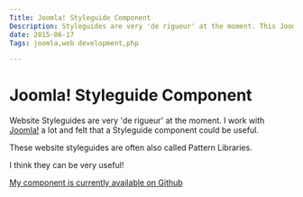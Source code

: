 ```yaml
---
Title: Joomla! Styleguide Component
Description: Styleguides are very 'de rigueur' at the moment. This Joomla! component is an attempt to put some style guide love into the popular CMS
date: 2015-06-17
Tags: joomla,web development,php

---
```

# Joomla! Styleguide Component

Website Styleguides are very 'de rigueur' at the moment. I work with [Joomla!](http://joomla.org) a lot and felt that a Styleguide component could be useful. 

These website styleguides are often also called Pattern Libraries. 

I think they can be very useful!

[My component is currently available on Github](https://github.com/spacecadet9/com_styleguide)

